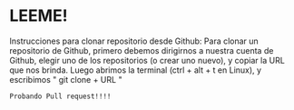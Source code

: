 LEEME!
======

Instrucciones para clonar repositorio desde Github:
    Para clonar un repositorio de Github, primero debemos dirigirnos a nuestra cuenta de Github, elegir uno de los repositorios (o crear uno nuevo), y copiar la URL que nos brinda. 
    Luego abrimos la terminal (ctrl + alt + t en Linux), y escribimos " git clone + URL "




    Probando Pull request!!!!